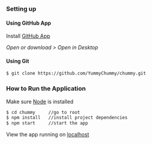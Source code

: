 ### Setting up

#### Using GitHub App
Install [GitHub App](https://desktop.github.com/)

*Open or download > Open in Desktop*

#### Using Git
```sh
$ git clone https://github.com/YummyChummy/chummy.git
```
### How to Run the Application
Make sure [Node](https://nodejs.org/en/) is installed

```sh
$ cd chummy     //go to root
$ npm install   //install project dependencies
$ npm start     //start the app
```

View the app running on [localhost](http://localhost:8080/)

